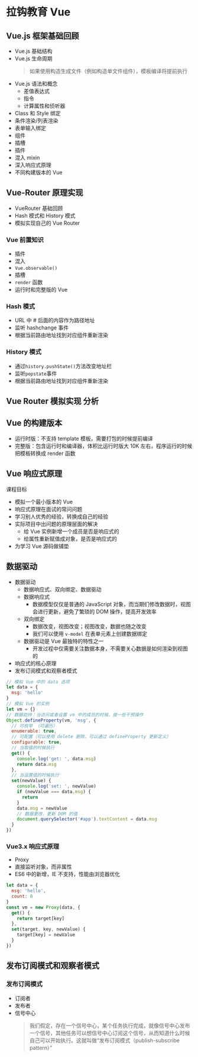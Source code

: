 # 拉钩教育 Vue

## Vue.js 框架基础回顾

- Vue.js 基础结构
- Vue.js 生命周期
  > 如果使用构造生成文件（例如构造单文件组件），模板编译将提前执行
- Vue.js 语法和概念
  - 差值表达式
  - 指令
  - 计算属性和侦听器
- Class 和 Style 绑定
- 条件渲染/列表渲染
- 表单输入绑定
- 组件
- 插槽
- 插件
- 混入 mixin
- 深入响应式原理
- 不同构建版本的 Vue

## Vue-Router 原理实现

- VueRouter 基础回顾
- Hash 模式和 History 模式
- 模拟实现自己的 Vue Router

### Vue 前置知识

- 插件
- 混入
- `Vue.observable()`
- 插槽
- `render` 函数
- 运行时和完整版的 Vue

### Hash 模式

- URL 中 # 后面的内容作为路径地址
- 监听 hashchange 事件
- 根据当前路由地址找到对应组件重新渲染

### History 模式

- 通过`history.pushState()`方法改变地址栏
- 监听`popstate`事件
- 根据当前路由地址找到对应组件重新渲染

## Vue Router 模拟实现 分析

## Vue 的构建版本

- 运行时版：不支持 template 模板，需要打包的时候提前编译
- 完整版：包含运行时和编译器，体积比运行时版大 10K 左右，程序运行的时候把模板转换成 render 函数

## Vue 响应式原理

课程目标

- 模拟一个最小版本的 Vue
- 响应式原理在面试的常问问题
- 学习别人优秀的经验，转换成自己的经验
- 实际项目中出问题的原理层面的解决
  - 给 Vue 实例新增一个成员是否是响应式的
  - 给属性重新赋值成对象，是否是响应式的
- 为学习 Vue 源码做铺垫

## 数据驱动

- 数据驱动
  - 数据响应式、双向绑定、数据驱动
  - 数据响应式
    - 数据模型仅仅是普通的 JavaScript 对象，而当期们修改数据时，视图会进行更新，避免了繁琐的 DOM 操作，提高开发效率
  - 双向绑定
    - 数据改变，视图改变；视图改变，数据也随之改变
    - 我们可以使用 `v-model` 在表单元素上创建数据绑定
  - 数据驱动是 Vue 最独特的特性之一
    - 开发过程中仅需要关注数据本身，不需要关心数据是如何渲染到视图的
- 响应式的核心原理
- 发布订阅模式和观察者模式

```js
// 模拟 Vue 中的 data 选项
let data = {
  msg: 'hello'
}
// 模拟 Vue 的实例
let vm = {}
// 数据劫持：当访问或者设置 vm 中的成员的时候，做一些干预操作
Object.defineProperty(vm, 'msg', {
  // 可枚举 （可遍历）
  enumerable: true,
  // 可配置（可以使用 delete 删除，可以通过 defineProperty 更新定义）
  configurable: true,
  // 当取值的时候执行
  get() {
    console.log('get: ', data.msg)
    return data.msg
  },
  // 当设置值的时候执行
  set(newValue) {
    console.log('set: ', newValue)
    if (newValue === data.msg) {
      return
    }
    data.msg = newValue
    // 数据更改，更新 DOM 的值
    document.querySelector('#app').textContent = data.msg
  }
})
```

### Vue3.x 响应式原理

- Proxy
- 直接监听对象，而非属性
- ES6 中的新增，IE 不支持，性能由浏览器优化

```js
let data = {
  msg: 'hello',
  count: 0
}
const vm = new Proxy(data, {
  get() {
    return target[key]
  },
  set(target, key, newValue) {
    target[key] = newValue
  }
})
```

## 发布订阅模式和观察者模式

### 发布订阅模式

- 订阅者
- 发布者
- 信号中心
  > 我们假定，存在一个信号中心，某个任务执行完成，就像信号中心发布一个信号，其他任务可以想信号中心订阅这个信号，从而知道什么时候自己可以开始执行。这就叫做“发布订阅模式（publish-subscribe pattern）”
